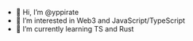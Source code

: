 - 👋 Hi, I’m @yppirate
- 👀 I’m interested in Web3 and JavaScript/TypeScript
- 🌱 I’m currently learning TS and Rust

<!---
yppirate/yppirate is a ✨ special ✨ repository because its `README.md` (this file) appears on your GitHub profile.
You can click the Preview link to take a look at your changes.
--->
